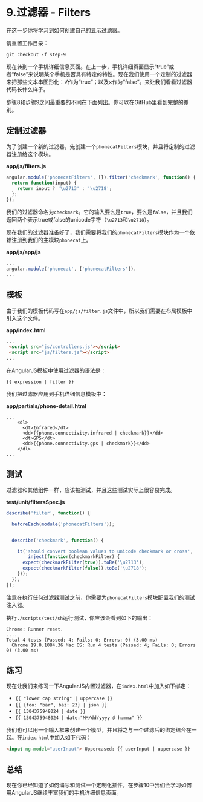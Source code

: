 # 9.过滤器 - Filters

在这一步你将学习到如何创建自己的显示过滤器。

请重置工作目录：

```
git checkout -f step-9
```

现在转到一个手机详细信息页面。在上一步，手机详细页面显示“true”或者“false”来说明某个手机是否具有特定的特性。现在我们使用一个定制的过滤器来把那些文本串图形化：√作为“true”；以及×作为“false”。来让我们看看过滤器代码长什么样子。

步骤8和步骤9之间最重要的不同在下面列出。你可以在GitHub里看到完整的差别。

## 定制过滤器

为了创建一个新的过滤器，先创建一个`phonecatFilters`模块，并且将定制的过滤器注册给这个模块。

**app/js/filters.js**

```js
angular.module('phonecatFilters', []).filter('checkmark', function() {
  return function(input) {
    return input ? '\u2713' : '\u2718';
  };
});
```

我们的过滤器命名为`checkmark`。它的输入要么是`true`，要么是`false`，并且我们返回两个表示true或false的unicode字符（`\u2713`和`\u2718`）。

现在我们的过滤器准备好了，我们需要将我们的`phonecatFilters`模块作为一个依赖注册到我们的主模块`phonecat`上。

**app/js/app/js**

```js
...
angular.module('phonecat', ['phonecatFilters']).
...
```

## 模板

由于我们的模板代码写在`app/js/filter.js`文件中，所以我们需要在布局模板中引入这个文件。

**app/index.html**

```html
...
 <script src="js/controllers.js"></script>
 <script src="js/filters.js"></script>
...
```

在AngularJS模板中使用过滤器的语法是：

```
{{ expression | filter }}
```

我们把过滤器应用到手机详细信息模板中：

**app/partials/phone-detail.html**

```
...
    <dl>
      <dt>Infrared</dt>
      <dd>{{phone.connectivity.infrared | checkmark}}</dd>
      <dt>GPS</dt>
      <dd>{{phone.connectivity.gps | checkmark}}</dd>
    </dl>
...
```

## 测试

过滤器和其他组件一样，应该被测试，并且这些测试实际上很容易完成。

**test/unit/filtersSpec.js**

```js
describe('filter', function() {

  beforeEach(module('phonecatFilters'));


  describe('checkmark', function() {

    it('should convert boolean values to unicode checkmark or cross',
        inject(function(checkmarkFilter) {
      expect(checkmarkFilter(true)).toBe('\u2713');
      expect(checkmarkFilter(false)).toBe('\u2718');
    }));
  });
});
```

注意在执行任何过滤器测试之前，你需要为`phonecatFilters`模块配置我们的测试注入器。

执行`./scripts/test/sh`运行测试，你应该会看到如下的输出：

```
Chrome: Runner reset.
....
Total 4 tests (Passed: 4; Fails: 0; Errors: 0) (3.00 ms)
  Chrome 19.0.1084.36 Mac OS: Run 4 tests (Passed: 4; Fails: 0; Errors 0) (3.00 ms)
```

## 练习

现在让我们来练习一下AngularJS内置过滤器，在`index.html`中加入如下绑定：

* `{{ "lower cap string" | uppercase }}`
* `{{ {foo: "bar", baz: 23} | json }}`
* `{{ 1304375948024 | date }}`
* `{{ 1304375948024 | date:"MM/dd/yyyy @ h:mma" }}`

我们也可以用一个输入框来创建一个模型，并且将之与一个过滤后的绑定结合在一起。在`index.html`中加入如下代码：

```html
<input ng-model="userInput"> Uppercased: {{ userInput | uppercase }}
```

## 总结

现在你已经知道了如何编写和测试一个定制化插件，在步骤10中我们会学习如何用AngularJS继续丰富我们的手机详细信息页面。